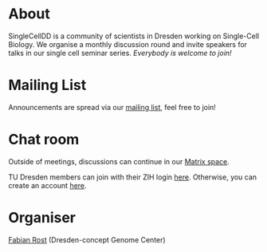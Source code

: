 # About

SingleCellDD is a community of scientists in Dresden working on Single-Cell Biology. We organise a monthly discussion round and invite speakers for talks in our single cell seminar series. _Everybody is welcome to join!_

# Mailing List 

Announcements are spread via our [mailing list](https://mailman.zih.tu-dresden.de/groups/listinfo/singlecell), feel free to join!

# Chat room

Outside of meetings, discussions can continue in our [Matrix space](https://matrix.to/#/#single-cell-dresden:tu-dresden.de).

TU Dresden members can join with their ZIH login [here](https://matrix.tu-dresden.de/#/#single-cell-dresden:tu-dresden.de). Otherwise, you can create an account [here](https://app.element.io/#/login).

# Organiser

[Fabian Rost](https://fis.tu-dresden.de/portal/de/researchers/fabian-rost(3bddab67-b069-483b-90a8-48277c1b80e0).html) (Dresden-concept Genome Center)
